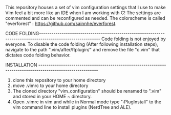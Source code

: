 This repository houses a set of vim configuration settings that I use to make Vim feel a bit more like an IDE when I am working with C! The settings are commented and can be reconfigured as needed. The colorscheme is called "everforest" : https://github.com/sainnhe/everforest. 


CODE FOLDING-----------------------------------------------------------------------------------------------------------
Code folding is not enjoyed by everyone. To disable the code folding (After following installation steps), navigate to the path ".vim/after/ftplugin/" and remove the file "c.vim" that dictates code folding behavior.




INSTALLATION -----------------------------------------------------------------------------------------------------------
1) clone this repository to your home directory
2) move .vimrc to your home directory
3) The cloned directory "vim_configuration" should be renamed to ".vim" and stored in your HOME ~ directory.
4) Open .vimrc in vim and while in Normal mode type ":PlugInstall" to the vim command line to install plugins (NerdTree and ALE).
